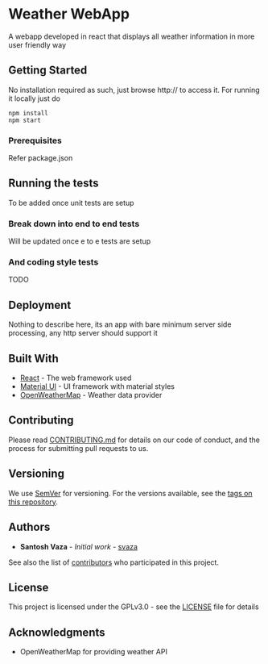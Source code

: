 # Weather WebApp

A webapp developed in react that displays all weather information in more user friendly way

## Getting Started

No installation required as such, just browse http:// to access it.
For running it locally just do 
```
npm install 
npm start
```

### Prerequisites

Refer package.json

## Running the tests

To be added once unit tests are setup

### Break down into end to end tests

Will be updated once e to e tests are setup

### And coding style tests

TODO

## Deployment

Nothing to describe here, its an app with bare minimum server side processing, any http server should support it

## Built With

* [React](https://reactjs.org/) - The web framework used
* [Material UI](https://material-ui.com/) - UI framework with material styles
* [OpenWeatherMap](https://openweathermap.org/) - Weather data provider

## Contributing

Please read [CONTRIBUTING.md](https://gist.github.com/PurpleBooth/b24679402957c63ec426) for details on our code of conduct, and the process for submitting pull requests to us.

## Versioning

We use [SemVer](http://semver.org/) for versioning. For the versions available, see the [tags on this repository](https://github.com/your/project/tags). 

## Authors

* **Santosh Vaza** - *Initial work* - [svaza](https://github.com/svaza)

See also the list of [contributors](https://github.com/svaza/weather-app/contributors) who participated in this project.

## License

This project is licensed under the GPLv3.0 - see the [LICENSE](LICENSE) file for details

## Acknowledgments

* OpenWeatherMap for providing weather API
